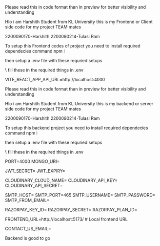 
Please read this in code format than in preview for better visibility and understanding

Hlo i am Harshith Student from KL University this is my Frontend or Client side code for my project
TEAM mates

2200090170-Harshith
2200090214-Tulasi Ram


To setup this Frontend codes of  project you need to install required dependecies
command
npm i

then setup a .env file
with these requried setups

\\ fill these in the required things in .env 

VITE_REACT_APP_API_URL=http://localhost:4000





Please read this in code format than in preview for better visibility and understanding

Hlo i am Harshith Student from KL University this is my backend or server side code for my project
TEAM mates

2200090170-Harshith
2200090214-Tulasi Ram


To setup this backend project you need to install required dependecies
command
npm i

then setup a .env file
with these requried setups

\\ fill these in the required things in .env 




PORT=4000
MONGO_URI=

JWT_SECRET=
JWT_EXPIRY=  

CLOUDINARY_CLOUD_NAME=
CLOUDINARY_API_KEY=
CLOUDINARY_API_SECRET=

SMTP_HOST=
SMTP_PORT=465
SMTP_USERNAME=
SMTP_PASSWORD=
SMTP_FROM_EMAIL=

RAZORPAY_KEY_ID=
RAZORPAY_SECRET=
RAZORPAY_PLAN_ID=

FRONTEND_URL=http://localhost:5173/ # Local frontend URL

CONTACT_US_EMAIL=


Backend is good to go
